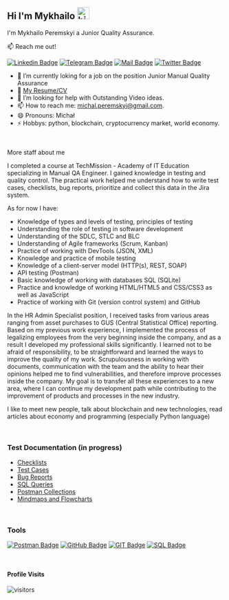 ## Hi I'm Mykhailo <img src="https://user-images.githubusercontent.com/1303154/88677602-1635ba80-d120-11ea-84d8-d263ba5fc3c0.gif" width="28px" height="28px" alt="hi">

I'm Mykhailo Peremskyi a Junior Quality Assurance.

:mailbox: Reach me out!

[![Linkedin Badge](https://img.shields.io/badge/-Mykhailo-0e76a8?style=flat&labelColor=0e76a8&logo=linkedin&logoColor=white)](https://www.linkedin.com/in/mykhailo-peremskyi/) [![Telegram Badge](https://img.shields.io/badge/-@peremm-1ca0f1?style=flat&labelColor=1ca0f1&logo=telegram&logoColor=white&link)](https://t.me/peremm) [![Mail Badge](https://img.shields.io/badge/-michal.peremskyi-c0392b?style=flat&labelColor=c0392b&logo=gmail&logoColor=white)](mailto:michal.peremskyi@gmail.com) [![Twitter Badge](https://img.shields.io/badge/-@mperemm-1ca0f1?style=flat&labelColor=1ca0f1&logo=twitter&logoColor=white&link=https://twitter.com/Ipenywis)](https://twitter.com/mperemm) 

<!-- TODO: Add last video link -->

- 🔭 I’m currently loking for a job on the position Junior Manual Quality Assurance
- :paperclip: [My Resume/CV](https://github.com/mperemskyi/mperemskyi/blob/main/resume/CV_Mykhailo%20Peremskyi.pdf)
- 🤔 I’m looking for help with Outstanding Video ideas.
- 📫 How to reach me: michal.peremskyi@gmail.com.
- 😄 Pronouns: Michał 
- ⚡ Hobbys: python, blockchain, cryptocurrency market, world economy.

</br>

More staff about me

I completed a course at TechMission - Academy of IT Education specializing in Manual QA Engineer. 
I gained knowledge in testing and quality control. The practical work helped me understand how to write test cases, checklists, bug reports, prioritize and collect this data in the Jira system.</br>

As for now I have:

* Knowledge of types and levels of testing, principles of testing
* Understanding the role of testing in software development
* Understanding of the SDLC, STLC and BLC
* Understanding of Agile frameworks (Scrum, Kanban)
* Practice of working with DevTools (JSON, XML)
* Knowledge and practice of mobile testing
* Knowledge of a client-server model (HTTP(s), REST, SOAP) 
* API testing (Postman)
* Basic knowledge of working with databases SQL (SQLite)
* Practice and knowledge of working HTML/HTML5 and CSS/CSS3 as well as JavaScript
* Practice of working with Git (version control system) and GitHub

In the HR Admin Specialist position, I received tasks from various areas ranging from asset purchases to GUS (Central Statistical Office) reporting. Based on my previous work experience, I implemented the process of legalizing employees from the very beginning inside the company, and as a result I developed my professional skills significantly. I learned not to be afraid of responsibility, to be straightforward and learned the ways to improve the quality of my work. Scrupulousness in working with documents, communication with the team and the ability to hear their opinions helped me to find vulnerabilities, and therefore improve processes inside the company. 
My goal is to transfer all these experiences to a new area, where I can continue my development path while contributing to the improvement of products and processes in the new industry. 

I like to meet new people, talk about blockchain and new technologies, read articles about economy and programming (especially Python language)

</br>

### Test Documentation (in progress)

* [Checklists](https://github.com/mperemskyi/checklists)
* [Test Cases](https://github.com/mperemskyi/test-cases)
* [Bug Reports](https://github.com/mperemskyi/bug-reports)
* [SQL Queries](https://github.com/mperemskyi/sql-queries)
* [Postman Collections](https://github.com/mperemskyi/postman-collections)
* [Mindmaps and Flowcharts](https://github.com/mperemskyi/mindmaps-and-flowcharts)

</br>

### Tools

<!-- TODO: Make technologies links takes you to repositories -->

[![Postman Badge](https://img.shields.io/badge/-Postman-EF5B25?style=for-the-badge&labelColor=black&logo=postman&logoColor=EF5B25)](#) 
[![GitHub Badge](https://img.shields.io/badge/-GitHub-475058?style=for-the-badge&labelColor=black&logo=git&logoColor=475058)](#) 
[![GIT Badge](https://img.shields.io/badge/-Git-FE5000?style=for-the-badge&labelColor=black&logo=git&logoColor=F1502F)](#) 
[![SQL Badge](https://img.shields.io/badge/-SQL-FEE667?style=for-the-badge&labelColor=black&logo=mysql&logoColor=FEE667)](#)  

</br>

#### Profile Visits 

![visitors](https://visitor-badge.glitch.me/badge?page_id=mperemskyi.mperemskyi)

